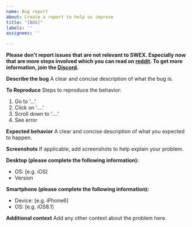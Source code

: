 ```yaml
---
name: Bug report
about: Create a report to help us improve
title: "[BUG]"
labels: ''
assignees: ''

---
```


**Please don't report issues that are not relevant to SWEX. Especially now that are more steps involved which you can read on [reddit](https://www.reddit.com/r/summonerswar/comments/cxwkav/summoners_war_exporter_swex_everything_you_need/). To get more information, join the [Discord](https://discord.gg/JMBSZRA).**

**Describe the bug**
A clear and concise description of what the bug is.

**To Reproduce**
Steps to reproduce the behavior:
1. Go to '...'
2. Click on '....'
3. Scroll down to '....'
4. See error

**Expected behavior**
A clear and concise description of what you expected to happen.

**Screenshots**
If applicable, add screenshots to help explain your problem.

**Desktop (please complete the following information):**
 - OS: [e.g. iOS]
 - Version

**Smartphone (please complete the following information):**
 - Device: [e.g. iPhone6]
 - OS: [e.g. iOS8.1]

**Additional context**
Add any other context about the problem here.

